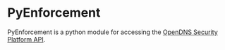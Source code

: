 # PyEnforcement

PyEnforcement is a python module for accessing the [OpenDNS Security Platform API](http://s-platform.opendns.com/#overview).